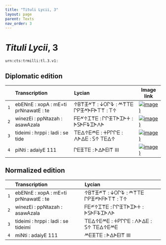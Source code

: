 ```yaml
---
title: "Tituli Lycii, 3"
layout: page
parent: Texts
nav_order: 3
---
```




# *Tituli Lycii*, 3




`urn:cts:trmilli:tl.3.v1:`

## Diplomatic edition

|  | Transcription | Lycian | Image link |
| :---: | :------ | :------ | --- |
| `1` | ebENnE : xopA : mE=ti prNnawatE : te | 𐊁𐊂𐊚𐊑𐊏𐊚 : 𐊜𐊒𐊓𐊙 : 𐊎𐊚𐊗𐊆 𐊓𐊕𐊑𐊏𐊀𐊇𐊀𐊗𐊚 : 𐊗𐊁 |[![image)](http://www.homermultitext.org/iipsrv?IIIF=/project/homer/pyramidal/deepzoom/lycian/hc/v1/2007.02.0060.tif/pct:0.143,0.0,99.15,21.74/100,/0/default.jpg)](http://www.homermultitext.org/ict2/?urn=urn:cite2:lycian:hc.v1:2007.02.0060@0.001425,0.000,0.9915,0.2174) |
| `2` | winezEi : ppNtazah : asawAzala | 𐊇𐊆𐊏𐊁𐊈𐊚𐊆 : 𐊓𐊓𐊑𐊗𐊀𐊈𐊀𐊛 : 𐊀𐊖𐊀𐊇𐊙𐊈𐊀𐊍𐊀 |[![image)](http://www.homermultitext.org/iipsrv?IIIF=/project/homer/pyramidal/deepzoom/lycian/hc/v1/2007.02.0060.tif/pct:0.0,22.13,99.15,21.74/100,/0/default.jpg)](http://www.homermultitext.org/ict2/?urn=urn:cite2:lycian:hc.v1:2007.02.0060@0.000,0.2213,0.9915,0.2174) |
| `3` | tideimi : hrppi : ladi : se tide | 𐊗𐊆𐊅𐊁𐊆𐊎𐊆 : 𐊛𐊕𐊓𐊓𐊆 : 𐊍𐊀𐊅𐊆 : 𐊖𐊁 𐊗𐊆𐊅𐊁 |[![image)](http://www.homermultitext.org/iipsrv?IIIF=/project/homer/pyramidal/deepzoom/lycian/hc/v1/2007.02.0060.tif/pct:1.994,44.66,86.61,24.11/100,/0/default.jpg)](http://www.homermultitext.org/ict2/?urn=urn:cite2:lycian:hc.v1:2007.02.0060@0.01994,0.4466,0.8661,0.2411) |
| `4` | piNti : adaiyE 111 | 𐊓𐊆𐊑𐊗𐊆 : 𐊀𐊅𐊀𐊆𐊊𐊚 III |[![image)](http://www.homermultitext.org/iipsrv?IIIF=/project/homer/pyramidal/deepzoom/lycian/hc/v1/2007.02.0060.tif/pct:2.137,75.49,86.61,24.11/100,/0/default.jpg)](http://www.homermultitext.org/ict2/?urn=urn:cite2:lycian:hc.v1:2007.02.0060@0.02137,0.7549,0.8661,0.2411) |

## Normalized edition

|  | Transcription | Lycian |
| :---: | :------ | :------ |
| `1` | ebENnE : xopA : mE=ti prNnawatE : te | 𐊁𐊂𐊚𐊑𐊏𐊚 : 𐊜𐊒𐊓𐊙 : 𐊎𐊚𐊗𐊆 𐊓𐊕𐊑𐊏𐊀𐊇𐊀𐊗𐊚 : 𐊗𐊁 |
| `2` | winezEi : ppNtazah : asawAzala | 𐊇𐊆𐊏𐊁𐊈𐊚𐊆 : 𐊓𐊓𐊑𐊗𐊀𐊈𐊀𐊛 : 𐊀𐊖𐊀𐊇𐊙𐊈𐊀𐊍𐊀 |
| `3` | tideimi : hrppi : ladi : se tideimi | 𐊗𐊆𐊅𐊁𐊆𐊎𐊆 : 𐊛𐊕𐊓𐊓𐊆 : 𐊍𐊀𐊅𐊆 : 𐊖𐊁 𐊗𐊆𐊅𐊁𐊆𐊎𐊆 |
| `4` | miNti : adaiyE 111 | 𐊎𐊆𐊑𐊗𐊆 : 𐊀𐊅𐊀𐊆𐊊𐊚 III |